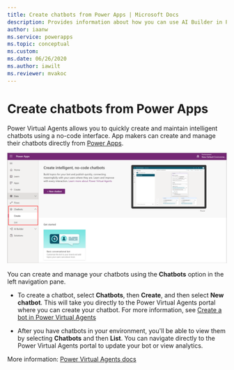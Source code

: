 ```yaml
---
title: Create chatbots from Power Apps | Microsoft Docs
description: Provides information about how you can use AI Builder in Power Apps.
author: iaanw
ms.service: powerapps
ms.topic: conceptual
ms.custom: 
ms.date: 06/26/2020
ms.author: iawilt
ms.reviewer: mvakoc
---
```

# Create chatbots from Power Apps

Power Virtual Agents allows you to quickly create and maintain intelligent chatbots using a no-code interface. App makers can create and manage their chatbots directly from [Power Apps](https://make.powerapps.com). 

![Chatbots from Power Apps](media/chatbots.png "Chatbots from Power Apps")

You can create and manage your chatbots using the **Chatbots** option in the left navigation pane.

- To create a chatbot, select **Chatbots**, then **Create**, and then select **New chatbot**. This will take you directly to the Power Virtual Agents portal where you can create your chatbot. For more information, see [Create a bot in Power Virtual Agents](https://docs.microsoft.com/power-virtual-agents/authoring-first-bot)

- After you have chatbots in your environment, you'll be able to view them by selecting **Chatbots** and then **List**. You can navigate directly to the Power Virtual Agents portal to update your bot or view analytics.

More information: [Power Virtual Agents docs](https://docs.microsoft.com/power-virtual-agents)
